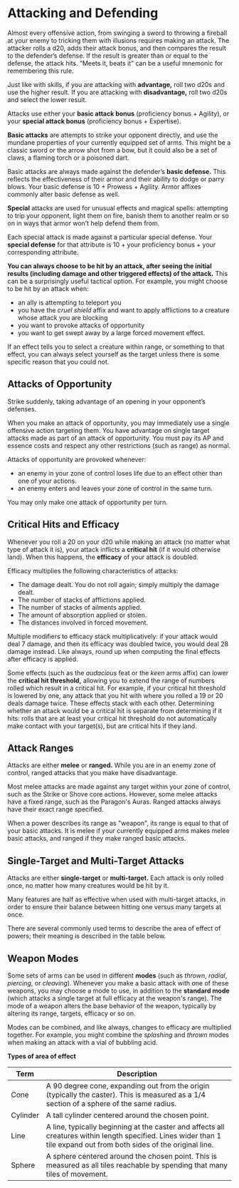 # Attacking and Defending

Almost every offensive action, from swinging a sword to throwing a fireball at your enemy to tricking them with illusions requires making an attack.
The attacker rolls a d20, adds their attack bonus, and then compares the result to the defender’s defense.
If the result is greater than or equal to the defense, the attack hits.
“Meets it, beats it” can be a useful mnemonic for remembering this rule.

Just like with skills, if you are attacking with **advantage,** roll two d20s and use the higher result.
If you are attacking with **disadvantage,** roll two d20s and select the lower result.

Attacks use either your **basic attack bonus** (proficiency bonus + Agility), or your **special attack bonus** (proficiency bonus + Expertise).

**Basic attacks** are attempts to strike your opponent directly, and use the mundane properties of your currently equipped set of arms.
This might be a classic sword or the arrow shot from a bow, but it could also be a set of claws, a flaming torch or a poisoned dart.

Basic attacks are always made against the defender’s **basic defense.**
This reflects the effectiveness of their armor and their ability to dodge or parry blows. Your basic defense is 10 + Prowess + Agility.
Armor affixes commonly alter basic defense as well.

**Special** attacks are used for unusual effects and magical spells: attempting to trip your opponent, light them on fire, banish them to another realm or so on in ways that armor won’t help defend them from.

Each special attack is made against a particular special defense. Your **special defense** for that attribute is 10 + your proficiency bonus + your corresponding attribute.

**You can always choose to be hit by an attack, after seeing the initial results (including damage and other triggered effects) of the attack.**
This can be a surprisingly useful tactical option.
For example, you might choose to be hit by an attack when:

* an ally is attempting to teleport you
* you have the _cruel shield_ affix and want to apply afflictions to a creature whose attack you are blocking
* you want to provoke attacks of opportunity
* you want to get swept away by a large forced movement effect.

If an effect tells you to select a creature within range, or something to that effect, you can always select yourself as the target unless there is some specific reason that you could not.

## Attacks of Opportunity

Strike suddenly, taking advantage of an opening in your opponent’s defenses.

When you make an attack of opportunity, you may immediately use a single offensive action targeting them.
You have advantage on single target attacks made as part of an attack of opportunity.
You must pay its AP and essence costs and respect any other restrictions (such as range) as normal.

Attacks of opportunity are provoked whenever:

* an enemy in your zone of control loses life due to an effect other than one of your actions.
* an enemy enters and leaves your zone of control in the same turn.

You may only make one attack of opportunity per turn.

## Critical Hits and Efficacy

Whenever you roll a 20 on your d20 while making an attack (no matter what type of attack it is), your attack inflicts a **critical hit** (if it would otherwise land). When this happens, the **efficacy** of your attack is doubled.

Efficacy multiplies the following characteristics of attacks:

* The damage dealt. You do not roll again; simply multiply the damage dealt.
* The number of stacks of afflictions applied.
* The number of stacks of ailments applied.
* The amount of absorption applied or stolen.
* The distances involved in forced movement.

Multiple modifiers to efficacy stack multiplicatively: if your attack would deal 7 damage, and then its efficacy was doubled twice, you would deal 28 damage instead. Like always, round up when computing the final effects after efficacy is applied.

Some effects (such as the _audacious_ feat or the _keen_ arms affix) can lower the **critical hit threshold,** allowing you to extend the range of numbers rolled which result in a critical hit.
For example, if your critical hit threshold is lowered by one, any attack that you hit with where you rolled a 19 or 20 deals damage twice.
These effects stack with each other. Determining whether an attack would be a critical hit is separate from determining if it hits: rolls that are at least your critical hit threshold do not automatically make contact with your target(s), but are critical hits if they land.

## Attack Ranges

Attacks are either **melee** or **ranged.** While you are in an enemy zone of control, ranged attacks that you make have disadvantage.

Most melee attacks are made against any target within your zone of control, such as the Strike or Shove core actions.
However, some melee attacks have a fixed range, such as the Paragon's Auras. Ranged attacks always have their exact range specified.

When a power describes its range as "weapon", its range is equal to that of your basic attacks.
It is melee if your currently equipped arms makes melee basic attacks, and ranged if they make ranged basic attacks.

## Single-Target and Multi-Target Attacks

Attacks are either **single-target** or **multi-target.**
Each attack is only rolled once, no matter how many creatures would be hit by it.

Many features are half as effective when used with multi-target attacks, in order to ensure their balance between hitting one versus many targets at once.

There are several commonly used terms to describe the area of effect of powers; their meaning is described in the table below.

## Weapon Modes

Some sets of arms can be used in different **modes** (such as _thrown_, _radial_, _piercing_, or _cleaving_).
Whenever you make a basic attack with one of these weapons, you may choose a mode to use, in addition to the **standard mode** (which attacks a single target at full efficacy at the weapon's range).
The mode of a weapon alters the base behavior of the weapon, typically by altering its range, targets, efficacy or so on.

Modes can be combined, and like always, changes to efficacy are multiplied together. For example, you might combine the _splashing_ and _thrown_ modes when making an attack with a vial of bubbling acid.

**Types of area of effect**

| Term     | Description                                                                                                                                                           |
| -------- | --------------------------------------------------------------------------------------------------------------------------------------------------------------------- |
| Cone     | A 90 degree cone, expanding out from the origin (typically the caster). This is measured as a 1/4 section of a sphere of the same radius.                             |
| Cylinder | A tall cylinder centered around the chosen point.                                                                                                                     |
| Line     | A line, typically beginning at the caster and affects all creatures within length specified. Lines wider than 1 tile expand out from both sides of the original line. |
| Sphere   | A sphere centered around the chosen point. This is measured as all tiles reachable by spending that many tiles of movement.                                           |
